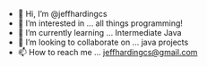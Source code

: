 - 👋 Hi, I’m @jeffhardingcs
- 👀 I’m interested in ... all things programming!
- 🌱 I’m currently learning ... Intermediate Java
- 💞️ I’m looking to collaborate on ... java projects
- 📫 How to reach me ... jeffhardingcs@gmail.com

<!---
jeffhardingcs/jeffhardingcs is a ✨ special ✨ repository because its `README.md` (this file) appears on your GitHub profile.
You can click the Preview link to take a look at your changes.
--->
